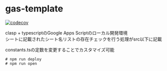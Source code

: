 # gas-template


[![codecov](https://codecov.io/github/bz0/gas-template/graph/badge.svg?token=JROG7QYV2X)](https://codecov.io/github/bz0/gas-template)  

clasp + typescriptのGoogle Apps Scriptのローカル開発環境  
シートに記載されたシート名リストの存在チェックを行う処理がsrc以下に記載  
  
constants.tsの定数を変更することでカスタマイズ可能  

```
# npm run deploy
# npm run open
```